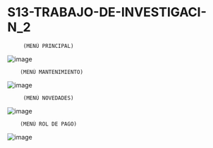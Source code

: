 # S13-TRABAJO-DE-INVESTIGACI-N_2
         (MENÚ PRINCIPAL)

![image](https://user-images.githubusercontent.com/85755698/133950821-3fc96231-bb34-4c8e-9fa7-3ac2c0078942.png)


        (MENÚ MANTENIMIENTO)
                                          
![image](https://user-images.githubusercontent.com/85755698/133950887-e3c8f44a-296f-455c-a4f6-b2b42b2253c4.png)


         (MENÚ NOVEDADES)

![image](https://user-images.githubusercontent.com/85755698/133950903-76cf7735-626b-4735-a3fe-42ecdaf5e075.png)


        (MENÚ ROL DE PAGO)

![image](https://user-images.githubusercontent.com/85755698/133950916-22d0de9f-011f-4f3b-859d-9ca9319ea997.png)
